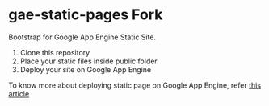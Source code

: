 gae-static-pages Fork
================

Bootstrap for Google App Engine Static Site.

1. Clone this repository
2. Place your static files inside public folder
3. Deploy your site on Google App Engine

To know more about deploying static page on Google App Engine,
refer [this article](http://www.fizerkhan.com/blog/posts/Free-Static-Page-Hosting-on-Google-App-Engine-in-a-5-minutes.html)


